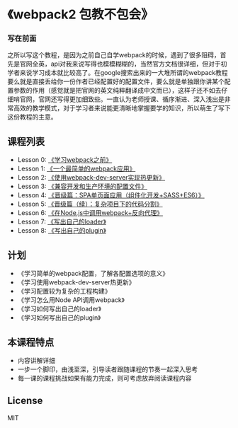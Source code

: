 # 《webpack2 包教不包会》

### 写在前面
之所以写这个教程，是因为之前自己自学webpack的时候，遇到了很多阻碍，首先是官网全英，api对我来说写得也模模糊糊的，当然官方文档很详细，但对于初学者来说学习成本就比较高了。在google搜索出来的一大堆所谓的webpack教程要么就是直接丢给你一份作者已经配置好的配置文件，要么就是单独跟你讲某个配置参数的作用（感觉就是把官网的英文纯粹翻译成中文而已），这样子还不如去仔细啃官网，官网还写得更加细致些。一直认为老师授课、循序渐进、深入浅出是非常高效的教学模式，对于学习者来说能更清晰地掌握要学的知识，所以萌生了写下这份教程的主意。  

## 课程列表

* Lesson 0: [《学习webpack之前》](https://github.com/kingvid-chan/webpack-lessons/tree/master/lesson0)
* Lesson 1: [《一个最简单的webpack应用》](https://github.com/kingvid-chan/webpack-lessons/tree/master/lesson1)
* Lesson 2: [《使用webpack-dev-server实现热更新》](https://github.com/kingvid-chan/webpack-lessons/tree/master/lesson2)
* Lesson 3: [《兼容开发和生产环境的配置文件》](https://github.com/kingvid-chan/webpack-lessons/tree/master/lesson3)
* Lesson 4: [《晋级篇：SPA单页面应用（组件化开发+SASS+ES6）》](https://github.com/kingvid-chan/webpack-lessons/tree/master/lesson4)
* Lesson 5: [《晋级篇（续）：复杂项目下的代码分割》](https://github.com/kingvid-chan/webpack-lessons/tree/master/lesson5)
* Lesson 6: [《在Node.js中调用webpack+反向代理》](https://github.com/kingvid-chan/webpack-lessons/tree/master/lesson6)
* Lesson 7: [《写出自己的loader》](https://github.com/kingvid-chan/webpack-lessons/tree/master/lesson7)
* Lesson 8: [《写出自己的plugin》](https://github.com/kingvid-chan/webpack-lessons/tree/master/lesson8)

## 计划

* 《学习简单的webpack配置，了解各配置选项的意义》
* 《学习使用webpack-dev-server热更新》
* 《学习配置较为复杂的工程构建》
* 《学习怎么用Node API调用webpack》
* 《学习如何写出自己的loader》
* 《学习如何写出自己的plugin》

## 本课程特点

* 内容讲解详细
* 一步一个脚印，由浅至深，引导读者跟随课程的节奏一起深入思考
* 每一课的课程挑战如果有能力完成，则可考虑放弃阅读课程内容

## License

MIT